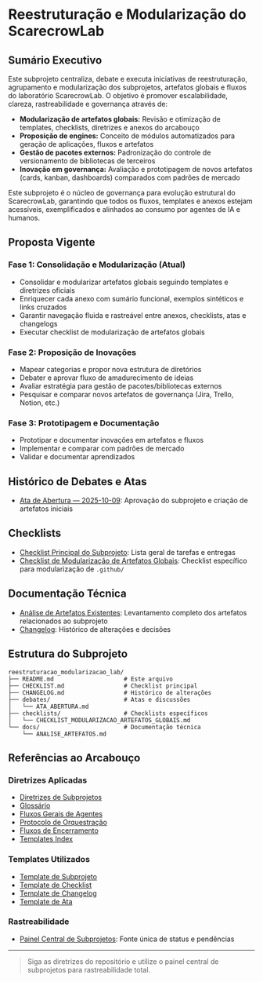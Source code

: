 # Reestruturação e Modularização do ScarecrowLab

## Sumário Executivo

Este subprojeto centraliza, debate e executa iniciativas de reestruturação, agrupamento e modularização dos subprojetos, artefatos globais e fluxos do laboratório ScarecrowLab. O objetivo é promover escalabilidade, clareza, rastreabilidade e governança através de:

- **Modularização de artefatos globais:** Revisão e otimização de templates, checklists, diretrizes e anexos do arcabouço
- **Proposição de engines:** Conceito de módulos automatizados para geração de aplicações, fluxos e artefatos
- **Gestão de pacotes externos:** Padronização do controle de versionamento de bibliotecas de terceiros
- **Inovação em governança:** Avaliação e prototipagem de novos artefatos (cards, kanban, dashboards) comparados com padrões de mercado

Este subprojeto é o núcleo de governança para evolução estrutural do ScarecrowLab, garantindo que todos os fluxos, templates e anexos estejam acessíveis, exemplificados e alinhados ao consumo por agentes de IA e humanos.

## Proposta Vigente

### Fase 1: Consolidação e Modularização (Atual)
- Consolidar e modularizar artefatos globais seguindo templates e diretrizes oficiais
- Enriquecer cada anexo com sumário funcional, exemplos sintéticos e links cruzados
- Garantir navegação fluida e rastreável entre anexos, checklists, atas e changelogs
- Executar checklist de modularização de artefatos globais

### Fase 2: Proposição de Inovações
- Mapear categorias e propor nova estrutura de diretórios
- Debater e aprovar fluxo de amadurecimento de ideias
- Avaliar estratégia para gestão de pacotes/bibliotecas externos
- Pesquisar e comparar novos artefatos de governança (Jira, Trello, Notion, etc.)

### Fase 3: Prototipagem e Documentação
- Prototipar e documentar inovações em artefatos e fluxos
- Implementar e comparar com padrões de mercado
- Validar e documentar aprendizados

## Histórico de Debates e Atas

- [Ata de Abertura — 2025-10-09](debates/ATA_ABERTURA.md): Aprovação do subprojeto e criação de artefatos iniciais

## Checklists

- [Checklist Principal do Subprojeto](CHECKLIST.md): Lista geral de tarefas e entregas
- [Checklist de Modularização de Artefatos Globais](checklists/CHECKLIST_MODULARIZACAO_ARTEFATOS_GLOBAIS.md): Checklist específico para modularização de `.github/`

## Documentação Técnica

- [Análise de Artefatos Existentes](docs/ANALISE_ARTEFATOS.md): Levantamento completo dos artefatos relacionados ao subprojeto
- [Changelog](CHANGELOG.md): Histórico de alterações e decisões

## Estrutura do Subprojeto

```
reestruturacao_modularizacao_lab/
├── README.md                    # Este arquivo
├── CHECKLIST.md                 # Checklist principal
├── CHANGELOG.md                 # Histórico de alterações
├── debates/                     # Atas e discussões
│   └── ATA_ABERTURA.md
├── checklists/                  # Checklists específicos
│   └── CHECKLIST_MODULARIZACAO_ARTEFATOS_GLOBAIS.md
└── docs/                        # Documentação técnica
    └── ANALISE_ARTEFATOS.md
```

## Referências ao Arcabouço

### Diretrizes Aplicadas
- [Diretrizes de Subprojetos](./../.github/copilot-diretrizes/diretrizes_subprojetos.md)
- [Glossário](./../.github/copilot-diretrizes/glossario.md)
- [Fluxos Gerais de Agentes](./../.github/copilot-diretrizes/fluxos_gerais_agentes.md)
- [Protocolo de Orquestração](./../.github/copilot-diretrizes/protocolo_orquestracao_chat.md)
- [Fluxos de Encerramento](./../.github/copilot-diretrizes/fluxos_encerramento.md)
- [Templates Index](./../.github/copilot-diretrizes/templates_index.md)

### Templates Utilizados
- [Template de Subprojeto](./../.github/copilot-diretrizes/TEMPLATE_SUBPROJETO.md)
- [Template de Checklist](./../.github/copilot-diretrizes/TEMPLATE_CHECKLIST.md)
- [Template de Changelog](./../.github/copilot-diretrizes/template_changelog.md)
- [Template de Ata](./../.github/copilot-diretrizes/TEMPLATE_ATA.md)

### Rastreabilidade
- [Painel Central de Subprojetos](./../.github/painel_subprojetos.md): Fonte única de status e pendências

---

> Siga as diretrizes do repositório e utilize o painel central de subprojetos para rastreabilidade total.
